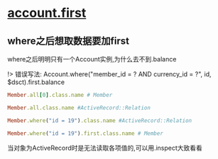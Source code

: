 # [account.first](/2019/11/account_first.md)

## where之后想取数据要加first

where之后明明只有一个Account实例,为什么去不到.balance

!> 错误写法: Account.where("member_id = ? AND currency_id = ?", id, $dsct).first.balance

```ruby
Member.all[0].class.name # Member

Member.all.class.name #ActiveRecord::Relation

Member.where("id = 19").class.name #ActiveRecord::Relation

Member.where("id = 19").first.class.name # Member
```

当对象为ActiveRecord时是无法读取各项值的,可以用.inspect大致看看
